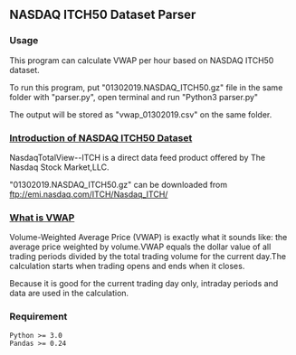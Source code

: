 ## NASDAQ ITCH50 Dataset Parser

### Usage

This program can calculate VWAP per hour based on NASDAQ ITCH50 dataset.

To run this program, put "01302019.NASDAQ_ITCH50.gz" file in the same folder with "parser.py", open terminal and run "Python3 parser.py"

The output will be stored as "vwap_01302019.csv" on the same folder.

### [Introduction of NASDAQ ITCH50 Dataset](http://www.nasdaqtrader.com/content/technicalsupport/specifications/dataproducts/NQTVITCHspecification.pdf)

NasdaqTotalView--ITCH is a direct data feed product offered by The Nasdaq Stock Market,LLC.

"01302019.NASDAQ_ITCH50.gz" can be downloaded from <ftp://emi.nasdaq.com/ITCH/Nasdaq_ITCH/>

### [What is VWAP](https://stockcharts.com/school/doku.php?id=chart_school:technical_indicators:vwap_intraday)

Volume-Weighted Average Price (VWAP) is exactly what it sounds like: the average price weighted by volume.VWAP equals the dollar value of all trading periods divided by the total trading volume for the current day.The calculation starts when trading opens and ends when it closes.

Because it is good for the current trading day only, intraday periods and data are used in the calculation.

### Requirement
    Python >= 3.0
    Pandas >= 0.24

